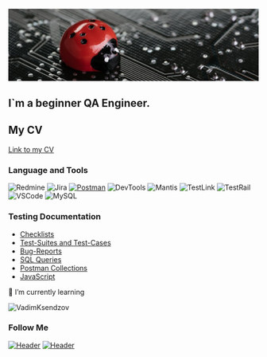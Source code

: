 [![Header](https://github.com/Oleksandr-Kryvenko/Oleksandr-Kryvenko/blob/main/assets/LadyBug.jpg)](https://www.linkedin.com/in/oleksandr-kryvenko/)

## I`m a beginner QA Engineer.

## My CV
[Link to my CV](https://drive.google.com/file/d/1Uo6uOiuvdC2eDkp032Gfb9fmHyqFWbaQ/view?usp=sharing)

### Language and Tools
![Redmine](https://img.shields.io/badge/-Redmine-4F33FF?style=for-the-badge&logo=Redmine)
![Jira](https://img.shields.io/badge/-Jira-929593?style=for-the-badge&logo=Jira)
[![Postman](https://img.shields.io/badge/-Postman-4F33FF?style=for-the-badge&logo=Postman)](https://github.com/Oleksandr-Kryvenko/Postman)
![DevTools](https://img.shields.io/badge/-DevTools-929593?style=for-the-badge&logo=googlechrome&logoColor=2674f2)
![Mantis](https://img.shields.io/badge/-Mantis-4F33FF?style=for-the-badge&logo=Mantis)
![TestLink](https://img.shields.io/badge/-TestLink-929593?style=for-the-badge&logo=Testlink)
![TestRail](https://img.shields.io/badge/-TestRail-4F33FF?style=for-the-badge&logo=Testrail)
![VSCode](https://img.shields.io/badge/-VSCode-929593?style=for-the-badge&logo=VSCode)
![MySQL](https://img.shields.io/badge/MySQL-4F33FF?style=for-the-badge&logo)

### Testing Documentation

- [Checklists](https://github.com/Oleksandr-Kryvenko/Checklists)
- [Test-Suites and Test-Cases](https://github.com/Oleksandr-Kryvenko/Test-Suites-and-Test-Cases)
- [Bug-Reports](https://github.com/Oleksandr-Kryvenko/Bug-Reports)
- [SQL Queries](https://github.com/Oleksandr-Kryvenko/SQL-Queries)
- [Postman Collections](https://github.com/Oleksandr-Kryvenko/Postman)
- [JavaScript](https://github.com/Oleksandr-Kryvenko/JavaScript)

🌱 I’m currently learning

![VadimKsendzov](https://img.shields.io/badge/-Vadim_Ksendzov`s_QA_courses-4F33FF?style=for-the-badge&logo=QA&logoColor=00618a)


### Follow Me
[![Header](https://img.shields.io/badge/Linkedin-929593?style=for-the-badge&logo=linkedin&logoColor=0073b1)](https://www.linkedin.com/in/oleksandr-kryvenko/)
[![Header](https://img.shields.io/badge/Telegram-929593?style=for-the-badge&logo=telegram&logoColor=31a5db)](https://t.me/Oleksandr_Kryvenko)

<!--![Anurag's GitHub stats](https://github-readme-stats.vercel.app/api?username=Oleksandr-Kryvenko&show_icons=true&theme=radical)

<!-- добавить инсту? -->
